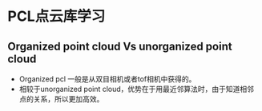 # PCL点云库学习

## Organized point cloud Vs unorganized point cloud

  * Organized pcl 一般是从双目相机或者tof相机中获得的。
  * 相较于unorganized point cloud，优势在于用最近邻算法时，由于知道相邻点的关系，所以更加高效。